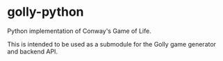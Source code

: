 # golly-python

Python implementation of Conway's Game of Life.

This is intended to be used as a submodule for the Golly game generator and backend API.
